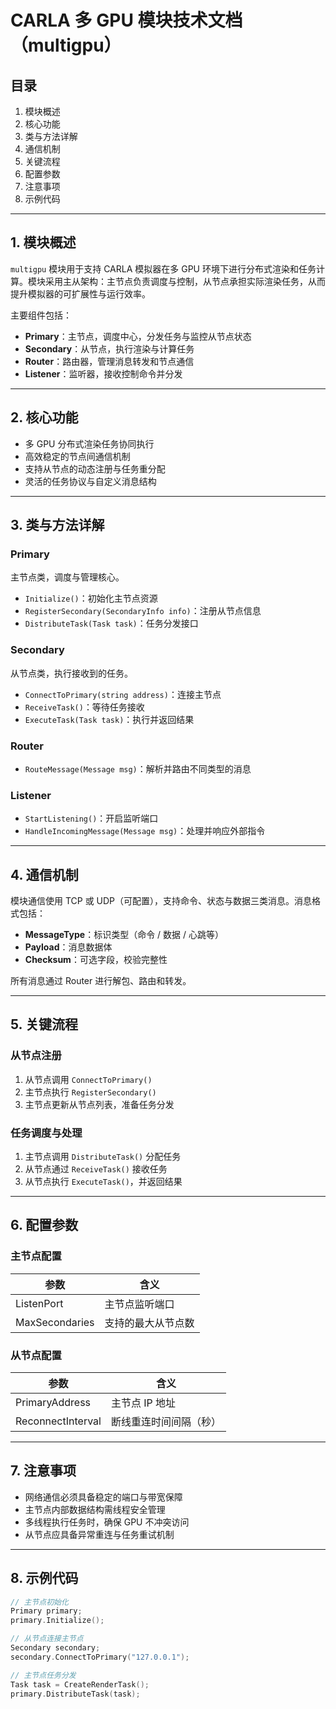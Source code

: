 # CARLA 多 GPU 模块技术文档（multigpu）

## 目录

1. 模块概述  
2. 核心功能  
3. 类与方法详解  
4. 通信机制  
5. 关键流程  
6. 配置参数  
7. 注意事项  
8. 示例代码  

---

## 1. 模块概述

`multigpu` 模块用于支持 CARLA 模拟器在多 GPU 环境下进行分布式渲染和任务计算。模块采用主从架构：主节点负责调度与控制，从节点承担实际渲染任务，从而提升模拟器的可扩展性与运行效率。

主要组件包括：

- **Primary**：主节点，调度中心，分发任务与监控从节点状态  
- **Secondary**：从节点，执行渲染与计算任务  
- **Router**：路由器，管理消息转发和节点通信  
- **Listener**：监听器，接收控制命令并分发  

---

## 2. 核心功能

- 多 GPU 分布式渲染任务协同执行  
- 高效稳定的节点间通信机制  
- 支持从节点的动态注册与任务重分配  
- 灵活的任务协议与自定义消息结构  

---

## 3. 类与方法详解

### Primary

主节点类，调度与管理核心。

- `Initialize()`：初始化主节点资源  
- `RegisterSecondary(SecondaryInfo info)`：注册从节点信息  
- `DistributeTask(Task task)`：任务分发接口  

### Secondary

从节点类，执行接收到的任务。

- `ConnectToPrimary(string address)`：连接主节点  
- `ReceiveTask()`：等待任务接收  
- `ExecuteTask(Task task)`：执行并返回结果  

### Router

- `RouteMessage(Message msg)`：解析并路由不同类型的消息  

### Listener

- `StartListening()`：开启监听端口  
- `HandleIncomingMessage(Message msg)`：处理并响应外部指令  

---

## 4. 通信机制

模块通信使用 TCP 或 UDP（可配置），支持命令、状态与数据三类消息。消息格式包括：

- **MessageType**：标识类型（命令 / 数据 / 心跳等）  
- **Payload**：消息数据体  
- **Checksum**：可选字段，校验完整性  

所有消息通过 Router 进行解包、路由和转发。

---

## 5. 关键流程

### 从节点注册

1. 从节点调用 `ConnectToPrimary()`  
2. 主节点执行 `RegisterSecondary()`  
3. 主节点更新从节点列表，准备任务分发  

### 任务调度与处理

1. 主节点调用 `DistributeTask()` 分配任务  
2. 从节点通过 `ReceiveTask()` 接收任务  
3. 从节点执行 `ExecuteTask()`，并返回结果  

---

## 6. 配置参数

### 主节点配置

| 参数            | 含义                 |
|-----------------|----------------------|
| ListenPort      | 主节点监听端口       |
| MaxSecondaries  | 支持的最大从节点数   |

### 从节点配置

| 参数              | 含义                     |
|-------------------|--------------------------|
| PrimaryAddress    | 主节点 IP 地址           |
| ReconnectInterval | 断线重连时间间隔（秒）   |

---

## 7. 注意事项

- 网络通信必须具备稳定的端口与带宽保障  
- 主节点内部数据结构需线程安全管理  
- 多线程执行任务时，确保 GPU 不冲突访问  
- 从节点应具备异常重连与任务重试机制  

---

## 8. 示例代码

```cpp
// 主节点初始化
Primary primary;
primary.Initialize();

// 从节点连接主节点
Secondary secondary;
secondary.ConnectToPrimary("127.0.0.1");

// 主节点任务分发
Task task = CreateRenderTask();
primary.DistributeTask(task);
